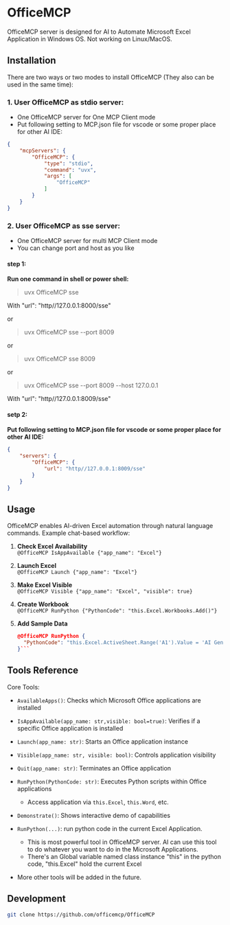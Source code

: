 # OfficeMCP

OfficeMCP server is designed for AI to Automate Microsoft Excel Application in Windows OS. Not working on Linux/MacOS.

## Installation
There are two ways or two modes to install OfficeMCP (They also can be used in the same time):

### 1. User OfficeMCP as stdio server: 
- One OfficeMCP server for One MCP Client mode
- Put following setting to MCP.json file for vscode or some proper place for other AI IDE:

```json
{
    "mcpServers": {
        "OfficeMCP": {
            "type": "stdio",
            "command": "uvx",
            "args": [
                "OfficeMCP"
            ]
        }
    }
}
```

### 2. User OfficeMCP as sse server: 
- One OfficeMCP server for multi MCP Client mode
- You can change port and host as you like
#### step 1:  
**Run one command in shell or power shell:**
>uvx OfficeMCP sse

With "url": "http//127.0.0.1:8000/sse"

or
>uvx OfficeMCP sse --port 8009

or
>uvx OfficeMCP sse 8009

or
>uvx OfficeMCP sse --port 8009 --host 127.0.0.1

With "url": "http//127.0.0.1:8009/sse"
#### setp 2: 
**Put following setting to MCP.json file for vscode or some proper place for other AI IDE:**

```json
{
    "servers": {
        "OfficeMCP": {
            "url": "http//127.0.0.1:8009/sse"
        }
    }
}
```
## Usage
OfficeMCP enables AI-driven Excel automation through natural language commands. Example chat-based workflow:

1. **Check Excel Availability**  
   `@OfficeMCP IsAppAvailable {"app_name": "Excel"}`

2. **Launch Excel**  
   `@OfficeMCP Launch {"app_name": "Excel"}`

3. **Make Excel Visible**  
   `@OfficeMCP Visible {"app_name": "Excel", "visible": true}`

4. **Create Workbook**  
   `@OfficeMCP RunPython {"PythonCode": "this.Excel.Workbooks.Add()"}`

5. **Add Sample Data**  
   ```json
   @OfficeMCP RunPython {
     "PythonCode": "this.Excel.ActiveSheet.Range('A1').Value = 'AI Generated Report'"
   }```

## Tools Reference
Core Tools:
- `AvailableApps()`: Checks which Microsoft Office applications are installed
- `IsAppAvailable(app_name: str,visible: bool=true)`: Verifies if a specific Office application is installed
- `Launch(app_name: str)`: Starts an Office application instance
- `Visible(app_name: str, visible: bool)`: Controls application visibility
- `Quit(app_name: str)`: Terminates an Office application
- `RunPython(PythonCode: str)`: Executes Python scripts within Office applications
  - Access application via `this.Excel`, `this.Word`, etc.
- `Demonstrate()`: Shows interactive demo of capabilities

- `RunPython(...)`: run python code in the current Excel Application.
    - This is most powerful tool in OfficeMCP server. AI can use this tool to do whatever you want to do in the Microsoft Applications.
    - There's an Global variable named class instance "this" in the python code, "this.Excel" hold the current Excel 

- More other tools will be added in the future.


## Development
```bash
git clone https://github.com/officemcp/OfficeMCP
```